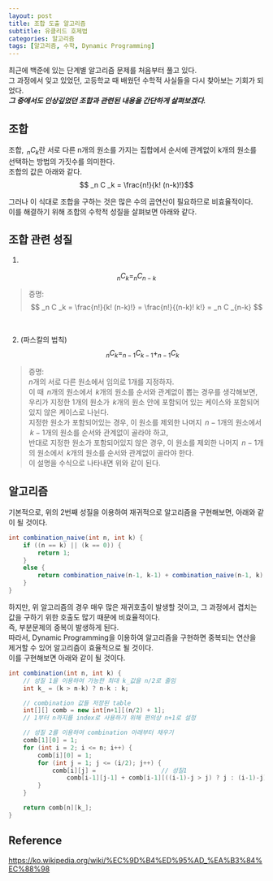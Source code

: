 ```yaml
---
layout: post
title: 조합 도출 알고리즘
subtitle: 유클리드 호제법
categories: 알고리즘
tags: [알고리즘, 수학, Dynamic Programming]
---
```


최근에 백준에 있는 단계별 알고리즘 문제를 처음부터 풀고 있다.  
그 과정에서 잊고 있었던, 고등학교 때 배웠던 수학적 사실들을 다시 찾아보는 기회가 되었다.  
***그 중에서도 인상깊었던 조합과 관련된 내용을 간단하게 살펴보겠다.***

## 조합
조합, $\, _n C _k$란 서로 다른 n개의 원소를 가지는 집합에서 순서에 관계없이 k개의 원소를 선택하는 방법의 가짓수를 의미한다.  
조합의 값은 아래와 같다.  
$$
 _n C _k = \frac{n!}{k! (n-k)!}$$

그러나 이 식대로 조합을 구하는 것은 많은 수의 곱연산이 필요하므로 비효율적이다.  
이를 해결하기 위해 조합의 수학적 성질을 살펴보면 아래와 같다.  

## 조합 관련 성질
1.  
 $$
 _n C _k = _n C _{n-k} $$
> 증명:
> $$
> _n C _k = \frac{n!}{k! (n-k)!} = \frac{n!}{(n-k)! k!} = _n C _{n-k} $$  
<br>

2.  (파스칼의 법칙)  
 $$
 _{n} C _{k} = _{n-1} C _{k-1} + _{n-1} C _k $$
> 증명:  
> $n$개의 서로 다른 원소에서 임의로 1개를 지정하자.  
> 이 때 $\,n$개의 원소에서 $\,k$개의 원소를 순서와 관계없이 뽑는 경우를 생각해보면,  
> 우리가 지정한 1개의 원소가 $\,k$개의 원소 안에 포함되어 있는 케이스와 포함되어있지 않은 케이스로 나뉜다.  
> 지정한 원소가 포함되어있는 경우, 이 원소를 제외한 나머지 $\,n-1$개의 원소에서 $\,k-1$개의 원소를 순서와 관계없이 골라야 하고,  
> 반대로 지정한 원소가 포함되어있지 않은 경우, 이 원소를 제외한 나머지 $\,n-1$개의 원소에서 $\,k$개의 원소를 순서와 관계없이 골라야 한다.  
> 이 설명을 수식으로 나타내면 위와 같이 된다.  

## 알고리즘
기본적으로, 위의 2번째 성질을 이용하여 재귀적으로 알고리즘을 구현해보면, 아래와 같이 될 것이다.  
```java
int combination_naive(int n, int k) {
    if ((n == k) || (k == 0)) {
        return 1;
    }
    else {
        return combination_naive(n-1, k-1) + combination_naive(n-1, k);
    }
}
```

하지만, 위 알고리즘의 경우 매우 많은 재귀호출이 발생할 것이고, 그 과정에서 겹치는 값을 구하기 위한 호출도 많기 때문에 비효율적이다.  
즉, 부분문제의 중복이 발생하게 된다.  
따라서, Dynamic Programming을 이용하여 알고리즘을 구현하면 중복되는 연산을 제거할 수 있어 알고리즘이 효율적으로 될 것이다.  
이를 구현해보면 아래와 같이 될 것이다.  
```java
int combination(int n, int k) {
    // 성질 1을 이용하여 가능한 최대 k_값을 n/2로 줄임
    int k_ = (k > n-k) ? n-k : k; 

    // combination 값들 저장된 table
    int[][] comb = new int[n+1][(n/2) + 1]; 
    // 1부터 n까지를 index로 사용하기 위해 편의상 n+1로 설정

    // 성질 2를 이용하여 combination 아래부터 채우기
    comb[1][0] = 1;
    for (int i = 2; i <= n; i++) {
        comb[i][0] = 1;
        for (int j = 1; j <= (i/2); j++) {
            comb[i][j] =                  // 성질1
                comb[i-1][j-1] + comb[i-1][((i-1)-j > j) ? j : (i-1)-j];
        }
    }

    return comb[n][k_];
}
```

## Reference
<https://ko.wikipedia.org/wiki/%EC%9D%B4%ED%95%AD_%EA%B3%84%EC%88%98>